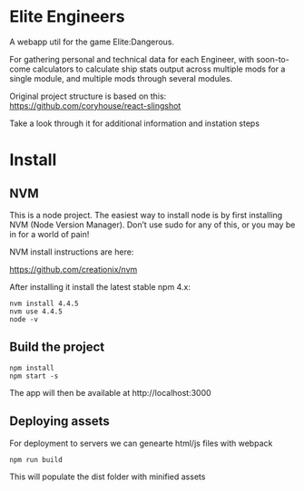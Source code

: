 Elite Engineers
===============

A webapp util for the game Elite:Dangerous.

For gathering personal and technical data for each Engineer, with soon-to-come 
calculators to calculate ship stats output across multiple mods for a single 
module, and multiple mods through several modules.

Original project structure is based on this:
https://github.com/coryhouse/react-slingshot

Take a look through it for additional information and instation steps

Install
=======

NVM
---

This is a node project. The easiest way to install node is by
first installing NVM (Node Version Manager). Don’t use sudo for
any of this, or you may be in for a world of pain!

NVM install instructions are here:

https://github.com/creationix/nvm

After installing it install the latest stable npm 4.x:

```
nvm install 4.4.5
nvm use 4.4.5
node -v
```

Build the project
-----------------

```
npm install
npm start -s
```

The app will then be available at http://localhost:3000

Deploying assets
----------------

For deployment to servers we can genearte html/js files with webpack

```
npm run build
```
This will populate the dist folder with minified assets
